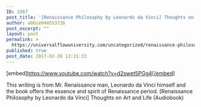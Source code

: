 ```yaml
---
ID: 3367
post_title: '[Renaissance Philosophy by Leonardo da Vinci] Thoughts on Art and Life (Audiobook)'
author: abbie04m553726
post_excerpt: ""
layout: post
permalink: >
  https://universalflowuniversity.com/uncategorized/renaissance-philosophy-by-leonardo-da-vinci-thoughts-on-art-and-life-audiobook/
published: true
post_date: 2017-02-28 12:15:33
---
```

[embed]https://www.youtube.com/watch?v=d2swet5PGg4[/embed]<br>
<p>This writing is from Mr. Renaissance man, Leonardo da Vinci himself and the book offers the essence and spirit of Renaissance period.  
[Renaissance Philosophy by Leonardo da Vinci] Thoughts on Art and Life (Audiobook)</p>